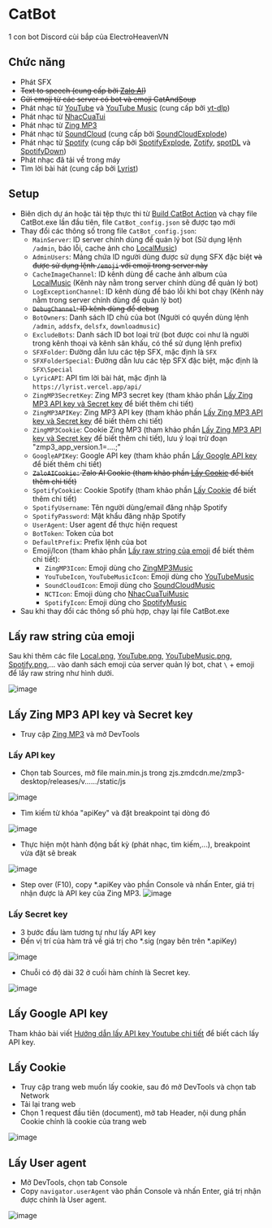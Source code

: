 ﻿# CatBot
1 con bot Discord cùi bắp của ElectroHeavenVN
## Chức năng
- Phát SFX
- ~~Text to speech (cung cấp bởi [Zalo AI](https://zalo.ai/products/text-to-audio-converter))~~
- ~~Gửi emoji từ các server có bot và emoji CatAndSoup~~
- Phát nhạc từ [YouTube](https://www.youtube.com/) và [YouTube Music](https://music.youtube.com/) (cung cấp bởi [yt-dlp](https://github.com/yt-dlp/yt-dlp))
- Phát nhạc từ [NhacCuaTui](https://www.nhaccuatui.com/)
- Phát nhạc từ [Zing MP3](https://zingmp3.vn/)
- Phát nhạc từ [SoundCloud](https://soundcloud.com/) (cung cấp bởi [SoundCloudExplode](https://github.com/jerry08/SoundCloudExplode))
- Phát nhạc từ [Spotify](https://spotify.com/) (cung cấp bởi [SpotifyExplode](https://github.com/jerry08/SpotifyExplode), [Zotify](https://github.com/zotify-dev/zotify), [spotDL](https://github.com/spotDL/spotify-downloader) và [SpotifyDown](https://spotifydown.com/))
- Phát nhạc đã tải về trong máy
- Tìm lời bài hát (cung cấp bởi [Lyrist](https://lyrist.vercel.app/))
## Setup
- Biên dịch dự án hoặc tải tệp thực thi từ [Build CatBot Action](../../actions/workflows/Build.yml) và chạy file CatBot.exe lần đầu tiên, file `CatBot_config.json` sẽ được tạo mới
- Thay đổi các thông số trong file `CatBot_config.json`:
	+ `MainServer`: ID server chính dùng để quản lý bot (Sử dụng lệnh `/admin`, báo lỗi, cache ảnh cho [LocalMusic](Music/Local/LocalMusic.cs))
	+ `AdminUsers`: Mảng chứa ID người dùng được sử dụng SFX đặc biệt ~~và được sử dụng lệnh `/emoji` với emoji trong server này~~
	+ `CacheImageChannel`: ID kênh dùng để cache ảnh album của [LocalMusic](Music/Local/LocalMusic.cs) (Kênh này nằm trong server chính dùng để quản lý bot)
	+ `LogExceptionChannel`: ID kênh dùng để báo lỗi khi bot chạy (Kênh này nằm trong server chính dùng để quản lý bot)
	+ ~~`DebugChannel`: ID kênh dùng để debug~~
	+ `BotOwners`: Danh sách ID chủ của bot (Người có quyền dùng lệnh `/admin`, `addsfx`, `delsfx`, `downloadmusic`)
	+ `ExcludeBots`: Danh sách ID bot loại trừ (bot được coi như là người trong kênh thoại và kênh sân khấu, có thể sử dụng lệnh prefix)
	+ `SFXFolder`: Đường dẫn lưu các tệp SFX, mặc định là `SFX`
	+ `SFXFolderSpecial`: Đường dẫn lưu các tệp SFX đặc biệt, mặc định là `SFX\Special`
	+ `LyricAPI`: API tìm lời bài hát, mặc định là `https://lyrist.vercel.app/api/`
	+ `ZingMP3SecretKey`: Zing MP3 secret key (tham khảo phần [Lấy Zing MP3 API key và Secret key](#lay-zing-mp3-api-key-va-secret-key) để biết thêm chi tiết)
	+ `ZingMP3APIKey`: Zing MP3 API key (tham khảo phần [Lấy Zing MP3 API key và Secret key](#lay-zing-mp3-api-key-va-secret-key) để biết thêm chi tiết)
	+ `ZingMP3Cookie`: Cookie Zing MP3 (tham khảo phần [Lấy Zing MP3 API key và Secret key](#lay-zing-mp3-api-key-va-secret-key) để biết thêm chi tiết), lưu ý loại trừ đoạn "zmp3_app_version.1=....;"
	+ `GoogleAPIKey`: Google API key (tham khảo phần [Lấy Google API key](#lay-google-api-key) để biết thêm chi tiết)
	+ ~~`ZaloAICookie:` Zalo AI Cookie (tham khảo phần [Lấy Cookie](#lay-cookie) để biết thêm chi tiết)~~
	+ `SpotifyCookie`: Cookie Spotify (tham khảo phần [Lấy Cookie](#lay-cookie) để biết thêm chi tiết)
	+ `SpotifyUsername`: Tên người dùng/email đăng nhập Spotify
	+ `SpotifyPassword`: Mật khẩu đăng nhập Spotify
	+ `UserAgent`: User agent để thực hiện request
	+ `BotToken`: Token của bot
	+ `DefaultPrefix`: Prefix lệnh của bot
	+ Emoji/Icon (tham khảo phần [Lấy raw string của emoji](#lay-raw-string-cua-emoji) để biết thêm chi tiết):
		+ `ZingMP3Icon`: Emoji dùng cho [ZingMP3Music](Music/ZingMP3/ZingMP3Music.cs)
		+ `YouTubeIcon`, `YouTubeMusicIcon`: Emoji dùng cho [YouTubeMusic](Music/YouTube/YouTubeMusic.cs)
		+ `SoundCloudIcon`: Emoji dùng cho [SoundCloudMusic](Music/SoundCloud/SoundCloudMusic.cs)
		+ `NCTIcon`: Emoji dùng cho [NhacCuaTuiMusic](Music/NhacCuaTui/NhacCuaTuiMusic.cs)
		+ `SpotifyIcon`: Emoji dùng cho [SpotifyMusic](Music/Spotify/SpotifyMusic.cs)
- Sau khi thay đổi các thông số phù hợp, chạy lại file CatBot.exe
## Lấy raw string của emoji
Sau khi thêm các file [Local.png](Files/Images/Local.png), [YouTube.png](Files/Images/YouTube.png), [YouTubeMusic.png](Files/Images/YouTubeMusic.png),  [Spotify.png](Files/Images/Spotify.png),... vào danh sách emoji của server quản lý bot, chat `\` + emoji để lấy raw string như hình dưới.

![image](ReadMeResources/raw_emoji_string.png)
## Lấy Zing MP3 API key và Secret key
- Truy cập [Zing MP3](https://zingmp3.vn/) và mở DevTools
### Lấy API key
- Chọn tab Sources, mở file main.min.js trong zjs.zmdcdn.me/zmp3-desktop/releases/v....../static/js

![image](ReadMeResources/zing_mp3_api_key_1.png)
- Tìm kiếm từ khóa "apiKey" và đặt breakpoint tại dòng đó
 
![image](ReadMeResources/zing_mp3_api_key_2.png)
- Thực hiện một hành động bất kỳ (phát nhạc, tìm kiếm,...), breakpoint vừa đặt sẽ break
 
![image](ReadMeResources/zing_mp3_api_key_3.png)
- Step over (F10), copy *.apiKey vào phần Console và nhấn Enter, giá trị nhận được là API key của Zing MP3.
![image](ReadMeResources/zing_mp3_api_key_4.png)

### Lấy Secret key
- 3 bước đầu làm tương tự như lấy API key
- Đến vị trí của hàm trả về giá trị cho *.sig (ngay bên trên *.apiKey)

![image](ReadMeResources/zing_mp3_secret_key_1.png)
- Chuỗi có độ dài 32 ở cuối hàm chính là Secret key.

![image](ReadMeResources/zing_mp3_secret_key_2.png)

## Lấy Google API key
Tham khảo bài viết [Hướng dẫn lấy API key Youtube chi tiết](https://www.magetop.com/blog/cach-lay-api-key-youtube/) để biết cách lấy API key.

## Lấy Cookie
- Truy cập trang web muốn lấy cookie, sau đó mở DevTools và chọn tab Network
- Tải lại trang web
- Chọn 1 request đầu tiên (document), mở tab Header, nội dung phần Cookie chính là cookie của trang web

![image](ReadMeResources/cookie_1.png)

## Lấy User agent
- Mở DevTools, chọn tab Console
- Copy `navigator.userAgent` vào phần Console và nhấn Enter, giá trị nhận được chính là User agent. 

![image](ReadMeResources/user_agent_1.png)
